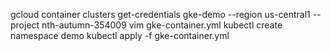 gcloud container clusters get-credentials gke-demo --region us-central1 --project nth-autumn-354009
vim gke-container.yml
kubectl create namespace demo
kubectl apply -f gke-container.yml
